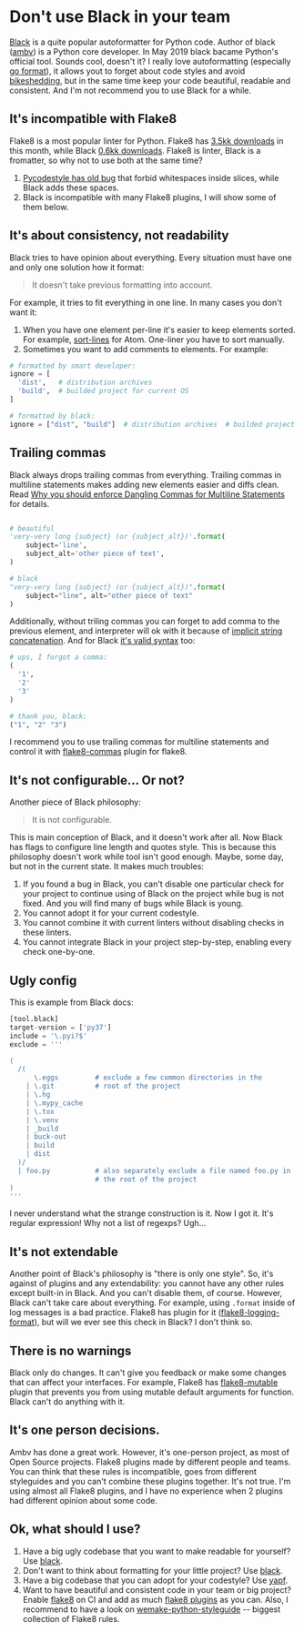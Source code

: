 # Don't use Black in your team

[Black](https://github.com/python/black) is a quite popular autoformatter for Python code. Author of black ([ambv](https://github.com/ambv)) is a Python core developer. In May 2019 black bacame Python's official tool. Sounds cool, doesn't it? I really love autoformatting (especially [go format](https://blog.golang.org/go-fmt-your-code)), it allows yout to forget about code styles and avoid [bikeshedding](http://bikeshed.com/), but in the same time keep your code beautiful, readable and consistent. And I'm not recommend you to use Black for a while.

## It's incompatible with Flake8

Flake8 is a most popular linter for Python. Flake8 has [3.5kk downloads](https://pypistats.org/packages/flake8) in this month, while Black [0.6kk downloads](https://pypistats.org/packages/black). Flake8 is linter, Black is a fromatter, so why not to use both at the same time?

1. [Pycodestyle has old bug](https://github.com/PyCQA/pycodestyle/issues/373) that forbid whitespaces inside slices, while Black adds these spaces.
1. Black is incompatible with many Flake8 plugins, I will show some of them below.

## It's about consistency, not readability

Black tries to have opinion about everything. Every situation must have one and only one solution how it format:

>  It doesn't take previous formatting into account.

For example, it tries to fit everything in one line. In many cases you don't want it:

1. When you have one element per-line it's easier to keep elements sorted. For example, [sort-lines](https://github.com/atom/sort-lines) for Atom. One-liner you have to sort manually.
1. Sometimes you want to add comments to elements. For example:

```python
# formatted by smart developer:
ignore = [
  'dist',   # distribution archives
  'build',  # builded project for current OS
]

# formatted by black:
ignore = ["dist", "build"]  # distribution archives  # builded project for current OS
```

## Trailing commas

Black always drops trailing commas from everything. Trailing commas in multiline statements makes adding new elements easier and diffs clean. Read [Why you should enforce Dangling Commas for Multiline Statements](https://medium.com/@nikgraf/why-you-should-enforce-dangling-commas-for-multiline-statements-d034c98e36f8) for details.

```python

# beautiful
'very-very long {subject} (or {subject_alt})'.format(
    subject='line',
    subject_alt='other piece of text',
)

# black
"very-very long {subject} (or {subject_alt})".format(
    subject="line", alt="other piece of text"
)
```

Additionally, without triling commas you can forget to add comma to the previous element, and interpreter will ok with it because of [implicit string concatenation](https://www.python.org/dev/peps/pep-3126/). And for Black [it's valid syntax](https://github.com/python/black/issues/26) too:

```python
# ups, I forgot a comma:
(
  '1',
  '2'
  '3'
)

# thank you, black:
("1", "2" "3")
```

I recommend you to use trailing commas for multiline statements and control it with [flake8-commas](https://github.com/PyCQA/flake8-commas) plugin for flake8.

## It's not configurable... Or not?

Another piece of Black philosophy:

> It is not configurable.

This is main conception of Black, and it doesn't work after all. Now Black has flags to configure line length and quotes style. This is because this philosophy doesn't work while tool isn't good enough. Maybe, some day, but not in the current state. It makes much troubles:

1. If you found a bug in Black, you can't disable one particular check for your project to continue using of Black on the project while bug is not fixed. And you will find many of bugs while Black is young.
1. You cannot adopt it for your current codestyle.
1. You cannot combine it with current linters without disabling checks in these linters.
1. You cannot integrate Black in your project step-by-step, enabling every check one-by-one.

## Ugly config

This is example from Black docs:

```python
[tool.black]
target-version = ['py37']
include = '\.pyi?$'
exclude = '''

(
  /(
      \.eggs         # exclude a few common directories in the
    | \.git          # root of the project
    | \.hg
    | \.mypy_cache
    | \.tox
    | \.venv
    | _build
    | buck-out
    | build
    | dist
  )/
  | foo.py           # also separately exclude a file named foo.py in
                     # the root of the project
)
'''
```

I never understand what the strange construction is it. Now I got it. It's regular expression! Why not a list of regexps? Ugh...


## It's not extendable

Another point of Black's philosophy is "there is only one style". So, it's against of plugins and any extendability: you cannot have any other rules except built-in in Black. And you can't disable them, of course. However, Black can't take care about everything. For example, using `.format` inside of log messages is a bad practice. Flake8 has plugin for it ([flake8-logging-format](https://github.com/globality-corp/flake8-logging-format)), but will we ever see this check in Black? I don't think so.

## There is no warnings

Black only do changes. It can't give you feedback or make some changes that can affect your interfaces. For example, Flake8 has [flake8-mutable](https://github.com/ebeweber/flake8-mutable) plugin that prevents you from using mutable default arguments for function. Black can't do anything with it.

## It's one person decisions.

Ambv has done a great work. However, it's one-person project, as most of Open Source projects. Flake8 plugins made by different people and teams. You can think that these rules is incompatible, goes from different styleguides and you can't combine these plugins together. It's not true. I'm using almost all Flake8 plugins, and I have no experience when 2 plugins had different opinion about some code.

## Ok, what should I use?

1. Have a big ugly codebase that you want to make readable for yourself? Use [black](https://github.com/python/black).
1. Don't want to think about formatting for your little project? Use [black](https://github.com/python/black).
1. Have a big codebase that you can adopt for your codestyle? Use [yapf](https://github.com/google/yapf).
1. Want to have beautiful and consistent code in your team or big project? Enable [flake8](http://flake8.pycqa.org/en/latest/) on CI and add as much [flake8 plugins](https://github.com/DmytroLitvinov/awesome-flake8-extensions) as you can. Also, I recommend to have a look on [wemake-python-styleguide](https://github.com/wemake-services/wemake-python-styleguide) -- biggest collection of Flake8 rules.
